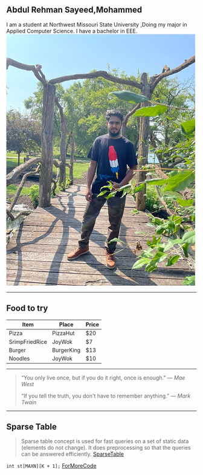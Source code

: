 ## Abdul Rehman Sayeed,Mohammed
I am a student at Northwest Missouri State University ,Doing my major in Applied Computer Science. I have a bachelor in EEE.
![MyPicture](lab2.jpeg)

---

## Food to try

| Item | Place | Price|
| --- | --- | --- |
| Pizza | PizzaHut | $20 |
| SrimpFriedRice | JoyWok | $7 |
| Burger | BurgerKing | $13
| Noodles | JoyWok | $10

---

>“You only live once, but if you do it right, once is enough.”
*― Mae West*
>
>“If you tell the truth, you don't have to remember anything.”
*― Mark Twain*

---

## Sparse Table

>Sparse table concept is used for fast queries on a set of static data (elements do not change). It does preprocessing so that the queries can be answered efficiently. [SparseTable](https://www.geeksforgeeks.org/sparse-table/)

```int st[MAXN][K + 1];```
[ForMoreCode](https://cp-algorithms.com/data_structures/sparse-table.html)